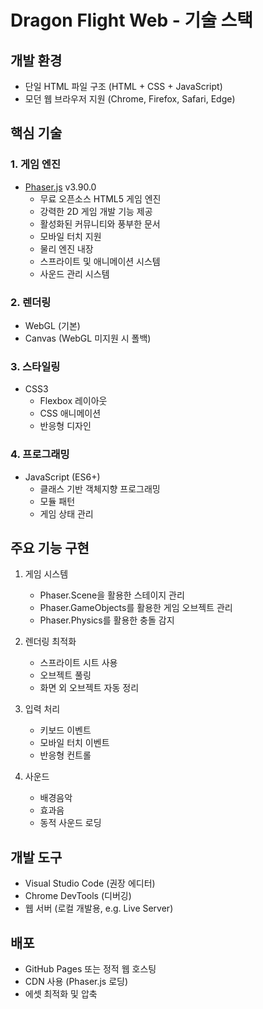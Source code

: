 # Dragon Flight Web - 기술 스택

## 개발 환경
- 단일 HTML 파일 구조 (HTML + CSS + JavaScript)
- 모던 웹 브라우저 지원 (Chrome, Firefox, Safari, Edge)

## 핵심 기술
### 1. 게임 엔진
- [Phaser.js](https://phaser.io/) v3.90.0
  - 무료 오픈소스 HTML5 게임 엔진
  - 강력한 2D 게임 개발 기능 제공
  - 활성화된 커뮤니티와 풍부한 문서
  - 모바일 터치 지원
  - 물리 엔진 내장
  - 스프라이트 및 애니메이션 시스템
  - 사운드 관리 시스템

### 2. 렌더링
- WebGL (기본)
- Canvas (WebGL 미지원 시 폴백)

### 3. 스타일링
- CSS3
  - Flexbox 레이아웃
  - CSS 애니메이션
  - 반응형 디자인

### 4. 프로그래밍
- JavaScript (ES6+)
  - 클래스 기반 객체지향 프로그래밍
  - 모듈 패턴
  - 게임 상태 관리

## 주요 기능 구현
1. 게임 시스템
   - Phaser.Scene을 활용한 스테이지 관리
   - Phaser.GameObjects를 활용한 게임 오브젝트 관리
   - Phaser.Physics를 활용한 충돌 감지

2. 렌더링 최적화
   - 스프라이트 시트 사용
   - 오브젝트 풀링
   - 화면 외 오브젝트 자동 정리

3. 입력 처리
   - 키보드 이벤트
   - 모바일 터치 이벤트
   - 반응형 컨트롤

4. 사운드
   - 배경음악
   - 효과음
   - 동적 사운드 로딩

## 개발 도구
- Visual Studio Code (권장 에디터)
- Chrome DevTools (디버깅)
- 웹 서버 (로컬 개발용, e.g. Live Server)

## 배포
- GitHub Pages 또는 정적 웹 호스팅
- CDN 사용 (Phaser.js 로딩)
- 에셋 최적화 및 압축 